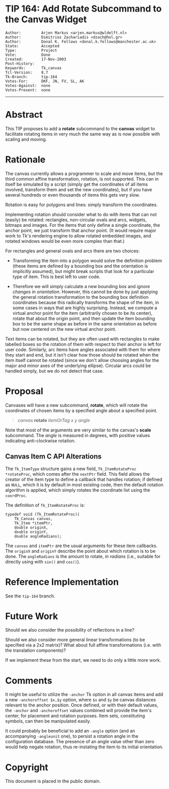 # TIP 164: Add Rotate Subcommand to the Canvas Widget
	Author:         Arjen Markus <arjen.markus@wldelft.nl>
	Author:         Dimitrios Zachariadis <dzach@hol.gr>
	Author:         Donal K. Fellows <donal.k.fellows@manchester.ac.uk>
	State:          Accepted
	Type:           Project
	Vote:           Done
	Created:        17-Nov-2003
	Post-History:   
	Keywords:       Tk,canvas
	Tcl-Version:    8.7
	Tk-Branch:      tip-164
	Votes-For:      DKF, JN, FV, SL, AK
	Votes-Against:  none
	Votes-Present:  none
-----

# Abstract

This TIP proposes to add a **rotate** subcommand to the **canvas** widget
to facilitate rotating items in very much the same way as is now
possible with scaling and moving.

# Rationale

The canvas currently allows a programmer to scale and move items, but the
third common affine transformation, rotation, is not supported.  This can in
itself be simulated by a script \(simply get the coordinates of all items
involved, transform them and set the new coordinates\), but if you have
several hundreds or even thousands of items this gets very slow.

Rotation is easy for polygons and lines: simply transform the coordinates.

Implementing rotation should consider what to do with items that can not
\(easily\) be rotated: rectangles, non-circular ovals and arcs, widgets,
bitmaps and images. For the items that only define a single coordinate, the
anchor point, we just transform that anchor point. (It would require major
work to Tk's rendering engine to allow rotated embedded images, and rotated
windows would be even more complex than that.)

For rectangles and general ovals and arcs there are two choices:

 * Transforming the item into a polygon would solve the definition problem
   \(these items are defined by a bounding box and the orientation is
   implicitly assumed\), but might break scripts that look for a particular
   type of item. This is best left to user code.

 * Therefore we will simply calculate a new bounding box and _ignore changes
   in orientation_. However, this cannot be done by just applying the general
   rotation transformation to the bounding box definition coordinates because
   this radically transforms the shape of the item, in some cases in ways that
   are highly surprising.  Instead, we compute a virtual anchor point for the
   item (arbitrarily chosen to be its center), rotate that about the origin
   point, and then update the item bounding box to be the same shape as before
   in the same orientation as before but now centered on the new virtual
   anchor point.

Text items can be rotated, but they are often used with rectangles to make
labelled boxes so the rotation of them with respect to their anchor is left
for user code. Similarly, arc items have angles associated with them for where
they start and end, but it isn't clear how those should be rotated when the
item itself cannot be rotated (since we don't allow choosing angles for the
major and minor axes of the underlying ellipse). Circular arcs could be
handled simply, but we do not detect that case.

# Proposal

Canvases will have a new subcommand, **rotate**, which will rotate the coordinates of chosen items by a specified angle about a specified point.

 > _canvas_ **rotate** _itemOrTag x y angle_

Note that most of the arguments are very similar to the canvas's **scale**
subcommand.  The _angle_ is measured in degrees, with positive values
indicating anti-clockwise rotation.

## Canvas Item C API Alterations

The `Tk_ItemType` structure gains a new field, `Tk_ItemRotateProc
*rotateProc`, which comes after the `nextPtr` field. This field allows the
creator of the item type to define a callback that handles rotation; if
defined as `NULL`, which it is by default in most existing code, then the
default rotation algorithm is applied, which simply rotates the coordinate
list using the `coordProc`.

The definition of `Tk_ItemRotateProc` is:

    typedef void (Tk_ItemRotateProc)(
        Tk_Canvas canvas,
        Tk_Item *itemPtr,
        double originX,
        double originY,
        double angleRadians);

The `canvas` and `itemPtr` are the usual arguments for these item
callbacks. The `originX` and `originY` describe the point about which rotation
is to be done. The `angleRadians` is the amount to rotate, _in radians_ (i.e.,
suitable for directly using with `sin()` and `cos()`).

# Reference Implementation

See the `tip-164` branch.

# Future Work

Should we also consider the possibility of reflections in a line?

Should we also consider more general linear transformations \(to be specified via a 2x2 matrix\)?  What about full affine transformations \(i.e. with the translation components\)?

If we implement these from the start, we need to do only a little more
work.

# Comments

It might be useful to utilize the `-anchor` Tk option in all canvas items and add a new `-anchoroffset $x,$y` option, where `$x` and `$y` be canvas distances relevant to the anchor position. Once defined, or with their default values, the `-anchor` and `-anchoroffset` values combined will provide the item's center, for placement and rotation purposes. Item sets, constituting symbols, can then be manipulated easily.

It could probably be beneficial to add an `-angle` option \(and an accompanying `-angleunit` one\), to persist a rotation angle in the configuration database. The presence of an angle value other than zero would help negate rotation, thus re-instating the item to its initial orientation.

# Copyright

This document is placed in the public domain.

